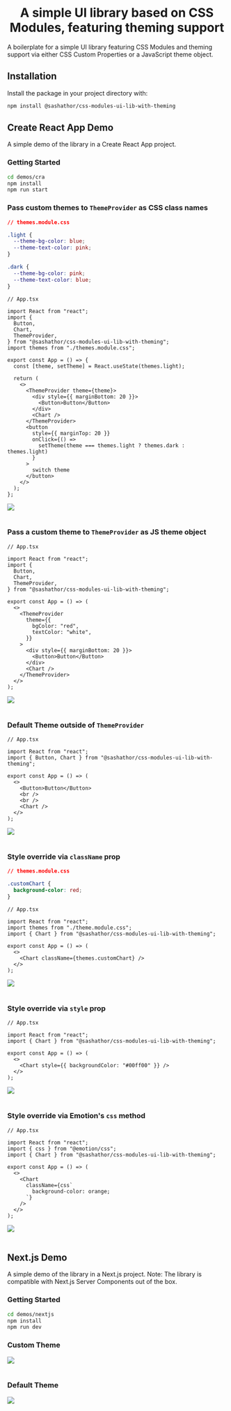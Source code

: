 <h1 align="center">A simple UI library based on CSS Modules, featuring theming support</h1>
A boilerplate for a simple UI library featuring CSS Modules and theming support via either CSS Custom Properties or a JavaScript theme object.

## Installation

Install the package in your project directory with:

```bash
npm install @sashathor/css-modules-ui-lib-with-theming
```

## Create React App Demo

A simple demo of the library in a Create React App project.

### Getting Started

```bash
cd demos/cra
npm install
npm run start
```

### Pass custom themes to `ThemeProvider` as CSS class names

```css
// themes.module.css

.light {
  --theme-bg-color: blue;
  --theme-text-color: pink;
}

.dark {
  --theme-bg-color: pink;
  --theme-text-color: blue;
}
```

```tsx
// App.tsx

import React from "react";
import {
  Button,
  Chart,
  ThemeProvider,
} from "@sashathor/css-modules-ui-lib-with-theming";
import themes from "./themes.module.css";

export const App = () => {
  const [theme, setTheme] = React.useState(themes.light);

  return (
    <>
      <ThemeProvider theme={theme}>
        <div style={{ marginBottom: 20 }}>
          <Button>Button</Button>
        </div>
        <Chart />
      </ThemeProvider>
      <button
        style={{ marginTop: 20 }}
        onClick={() =>
          setTheme(theme === themes.light ? themes.dark : themes.light)
        }
      >
        switch theme
      </button>
    </>
  );
};
```

<img src="./docs/cra-custom-themes-switching.gif" /><br /><br />

### Pass a custom theme to `ThemeProvider` as JS theme object

```tsx
// App.tsx

import React from "react";
import {
  Button,
  Chart,
  ThemeProvider,
} from "@sashathor/css-modules-ui-lib-with-theming";

export const App = () => (
  <>
    <ThemeProvider
      theme={{
        bgColor: "red",
        textColor: "white",
      }}
    >
      <div style={{ marginBottom: 20 }}>
        <Button>Button</Button>
      </div>
      <Chart />
    </ThemeProvider>
  </>
);
```

<img src="./docs/cra-custom-theme-js-object.png" /><br /><br />

### Default Theme outside of `ThemeProvider`

```tsx
// App.tsx

import React from "react";
import { Button, Chart } from "@sashathor/css-modules-ui-lib-with-theming";

export const App = () => (
  <>
    <Button>Button</Button>
    <br />
    <br />
    <Chart />
  </>
);
```

<img src="./docs/cra-default-theme.png" /><br /><br />

### Style override via `className` prop

```css
// themes.module.css

.customChart {
  background-color: red;
}
```

```tsx
// App.tsx

import React from "react";
import themes from "./theme.module.css";
import { Chart } from "@sashathor/css-modules-ui-lib-with-theming";

export const App = () => (
  <>
    <Chart className={themes.customChart} />
  </>
);
```

<img src="./docs/cra-class-name-override.png" /><br /><br />

### Style override via `style` prop

```tsx
// App.tsx

import React from "react";
import { Chart } from "@sashathor/css-modules-ui-lib-with-theming";

export const App = () => (
  <>
    <Chart style={{ backgroundColor: "#00ff00" }} />
  </>
);
```

<img src="./docs/cra-style-override.png" /><br /><br />

### Style override via Emotion's `css` method

```tsx
// App.tsx

import React from "react";
import { css } from "@emotion/css";
import { Chart } from "@sashathor/css-modules-ui-lib-with-theming";

export const App = () => (
  <>
    <Chart
      className={css`
        background-color: orange;
      `}
    />
  </>
);
```

<img src="./docs/cra-emotion-css-override.png" /><br /><br />

## Next.js Demo

A simple demo of the library in a Next.js project.
Note: The library is compatible with Next.js Server Components out of the box.

### Getting Started

```bash
cd demos/nextjs
npm install
npm run dev
```

### Custom Theme

<img src="./docs/nextjs-custom-theme.png" /><br /><br />

### Default Theme

<img src="./docs/nextjs-default-theme.png" /><br /><br />
